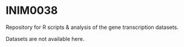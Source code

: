 # INIM0038
Repository for R scripts &amp; analysis of the gene transcription datasets.

Datasets are not available here.


